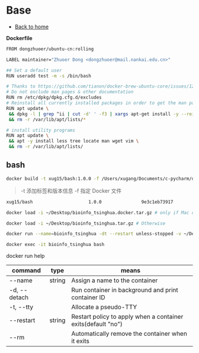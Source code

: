 # Base
* [Back to home](../README.md)

**Dockerfile**
```bash
FROM dongzhuoer/ubuntu-cn:rolling

LABEL maintainer="Zhuoer Dong <dongzhuoer@mail.nankai.edu.cn>"

## Set a default user 
RUN useradd test -m -s /bin/bash

# Thanks to https://github.com/tianon/docker-brew-ubuntu-core/issues/122#issuecomment-380529430
# Do not exclude man pages & other documentation
RUN rm /etc/dpkg/dpkg.cfg.d/excludes
# Reinstall all currently installed packages in order to get the man pages back (just reinstall packages used in lulab/teaching doesn't work, `coreutils util-linux debianutils procps gzip tar grep sed less` )
RUN apt update \
 && dpkg -l | grep ^ii | cut -d' ' -f3 | xargs apt-get install -y --reinstall \
 && rm -r /var/lib/apt/lists/*

# install utility programs
RUN apt update \
 && apt -y install less tree locate man wget vim \
 && rm -r /var/lib/apt/lists/
```

## bash
```sh
docker build -t xug15/bash:1.0.0 -f /Users/xugang/Documents/c-pycharm/docker_hw/a1.base/Dockfile /Users/xugang/Documents/c-pycharm/docker_hw/b1.bash
```
> -t 添加标签和版本信息
> -f 指定 Docker 文件
```sh
xug15/bash                     1.0.0               9e3c1eb73917        10 minutes ago      266MB
```

```sh
docker load -i ~/Desktop/bioinfo_tsinghua.docker.tar.gz # only if Mac or Windows 10 Pro

docker load -i ~/Desktop/bioinfo_tsinghua.tar.gz # Otherwise

docker run --name=bioinfo_tsinghua -dt --restart unless-stopped -v ~/Desktop/bioinfo_tsinghua_share:/home/test/share bioinfo_tsinghua # run

docker exec -it bioinfo_tsinghua bash

```
docker run help

|command | type|means |
|-|-|-|
|--name|  string|Assign a name to the container|
|-d, --detach| | Run container in background and print container ID|
| -t, --tty| | Allocate a pseudo-TTY|
|--restart| string|Restart policy to apply when a container exits(default "no")|
|--rm| |Automatically remove the container when it exits|